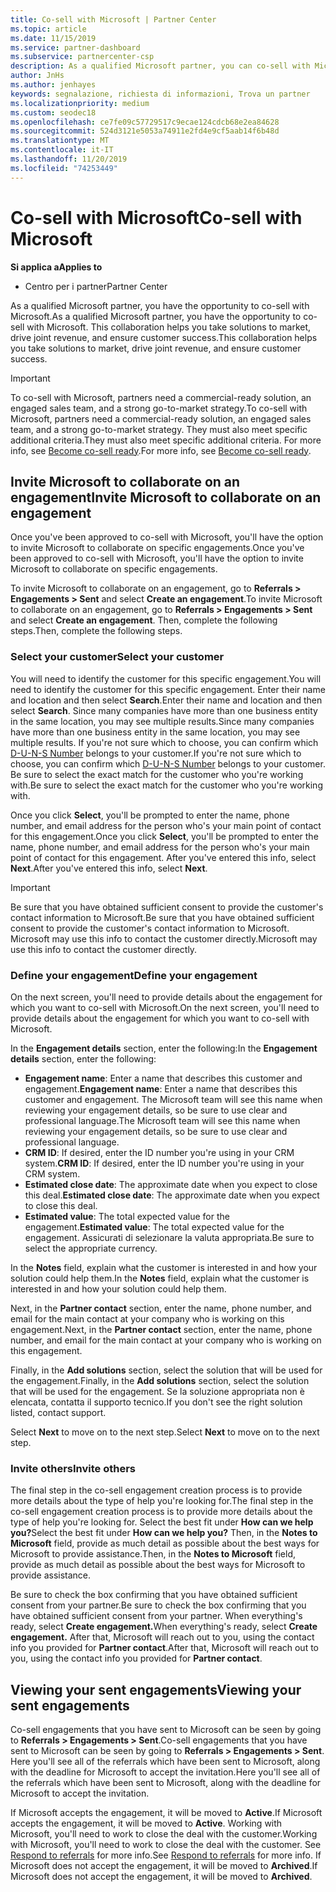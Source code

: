 ```yaml
---
title: Co-sell with Microsoft | Partner Center
ms.topic: article
ms.date: 11/15/2019
ms.service: partner-dashboard
ms.subservice: partnercenter-csp
description: As a qualified Microsoft partner, you can co-sell with Microsoft. Learn how to define engagements, invite Microsoft to collaborate, or view sent engagements.
author: JnHs
ms.author: jenhayes
keywords: segnalazione, richiesta di informazioni, Trova un partner
ms.localizationpriority: medium
ms.custom: seodec18
ms.openlocfilehash: ce7fe09c57729517c9ecae124cdcb68e2ea84628
ms.sourcegitcommit: 524d3121e5053a74911e2fd4e9cf5aab14f6b48d
ms.translationtype: MT
ms.contentlocale: it-IT
ms.lasthandoff: 11/20/2019
ms.locfileid: "74253449"
---
```

# <a name="co-sell-with-microsoft"></a><span data-ttu-id="9aac1-105">Co-sell with Microsoft</span><span class="sxs-lookup"><span data-stu-id="9aac1-105">Co-sell with Microsoft</span></span>

<span data-ttu-id="9aac1-106">**Si applica a**</span><span class="sxs-lookup"><span data-stu-id="9aac1-106">**Applies to**</span></span>

-  <span data-ttu-id="9aac1-107">Centro per i partner</span><span class="sxs-lookup"><span data-stu-id="9aac1-107">Partner Center</span></span>

<span data-ttu-id="9aac1-108">As a qualified Microsoft partner, you have the opportunity to co-sell with Microsoft.</span><span class="sxs-lookup"><span data-stu-id="9aac1-108">As a qualified Microsoft partner, you have the opportunity to co-sell with Microsoft.</span></span> <span data-ttu-id="9aac1-109">This collaboration helps you take solutions to market, drive joint revenue, and ensure customer success.</span><span class="sxs-lookup"><span data-stu-id="9aac1-109">This collaboration helps you take solutions to market, drive joint revenue, and ensure customer success.</span></span>

> [!IMPORTANT]
> <span data-ttu-id="9aac1-110">To co-sell with Microsoft, partners need a commercial-ready solution, an engaged sales team, and a strong go-to-market strategy.</span><span class="sxs-lookup"><span data-stu-id="9aac1-110">To co-sell with Microsoft, partners need a commercial-ready solution, an engaged sales team, and a strong go-to-market strategy.</span></span> <span data-ttu-id="9aac1-111">They must also meet specific additional criteria.</span><span class="sxs-lookup"><span data-stu-id="9aac1-111">They must also meet specific additional criteria.</span></span> <span data-ttu-id="9aac1-112">For more info, see [Become co-sell ready](https://partner.microsoft.com/reach-customers/selling-with-microsoft#become-ready).</span><span class="sxs-lookup"><span data-stu-id="9aac1-112">For more info, see [Become co-sell ready](https://partner.microsoft.com/reach-customers/selling-with-microsoft#become-ready).</span></span>

## <a name="invite-microsoft-to-collaborate-on-an-engagement"></a><span data-ttu-id="9aac1-113">Invite Microsoft to collaborate on an engagement</span><span class="sxs-lookup"><span data-stu-id="9aac1-113">Invite Microsoft to collaborate on an engagement</span></span>

<span data-ttu-id="9aac1-114">Once you've been approved to co-sell with Microsoft, you'll have the option to invite Microsoft to collaborate on specific engagements.</span><span class="sxs-lookup"><span data-stu-id="9aac1-114">Once you've been approved to co-sell with Microsoft, you'll have the option to invite Microsoft to collaborate on specific engagements.</span></span>

<span data-ttu-id="9aac1-115">To invite Microsoft to collaborate on an engagement, go to **Referrals > Engagements > Sent** and select **Create an engagement**.</span><span class="sxs-lookup"><span data-stu-id="9aac1-115">To invite Microsoft to collaborate on an engagement, go to **Referrals > Engagements > Sent** and select **Create an engagement**.</span></span> <span data-ttu-id="9aac1-116">Then, complete the following steps.</span><span class="sxs-lookup"><span data-stu-id="9aac1-116">Then, complete the following steps.</span></span>

### <a name="select-your-customer"></a><span data-ttu-id="9aac1-117">Select your customer</span><span class="sxs-lookup"><span data-stu-id="9aac1-117">Select your customer</span></span>

<span data-ttu-id="9aac1-118">You will need to identify the customer for this specific engagement.</span><span class="sxs-lookup"><span data-stu-id="9aac1-118">You will need to identify the customer for this specific engagement.</span></span> <span data-ttu-id="9aac1-119">Enter their name and location and then select **Search**.</span><span class="sxs-lookup"><span data-stu-id="9aac1-119">Enter their name and location and then select **Search**.</span></span> <span data-ttu-id="9aac1-120">Since many companies have more than one business entity in the same location, you may see multiple results.</span><span class="sxs-lookup"><span data-stu-id="9aac1-120">Since many companies have more than one business entity in the same location, you may see multiple results.</span></span> <span data-ttu-id="9aac1-121">If you're not sure which to choose, you can confirm which [D-U-N-S Number](https://www.dnb.com/duns-number.html) belongs to your customer.</span><span class="sxs-lookup"><span data-stu-id="9aac1-121">If you're not sure which to choose, you can confirm which [D-U-N-S Number](https://www.dnb.com/duns-number.html) belongs to your customer.</span></span> <span data-ttu-id="9aac1-122">Be sure to select the exact match for the customer who you're working with.</span><span class="sxs-lookup"><span data-stu-id="9aac1-122">Be sure to select the exact match for the customer who you're working with.</span></span> 

<span data-ttu-id="9aac1-123">Once you click **Select**, you'll be prompted to enter the name, phone number, and email address for the person who's your main point of contact for this engagement.</span><span class="sxs-lookup"><span data-stu-id="9aac1-123">Once you click **Select**, you'll be prompted to enter the name, phone number, and email address for the person who's your main point of contact for this engagement.</span></span> <span data-ttu-id="9aac1-124">After you've entered this info, select **Next**.</span><span class="sxs-lookup"><span data-stu-id="9aac1-124">After you've entered this info, select **Next**.</span></span>

> [!IMPORTANT]
> <span data-ttu-id="9aac1-125">Be sure that you have obtained sufficient consent to provide the customer's contact information to Microsoft.</span><span class="sxs-lookup"><span data-stu-id="9aac1-125">Be sure that you have obtained sufficient consent to provide the customer's contact information to Microsoft.</span></span> <span data-ttu-id="9aac1-126">Microsoft may use this info to contact the customer directly.</span><span class="sxs-lookup"><span data-stu-id="9aac1-126">Microsoft may use this info to contact the customer directly.</span></span>

### <a name="define-your-engagement"></a><span data-ttu-id="9aac1-127">Define your engagement</span><span class="sxs-lookup"><span data-stu-id="9aac1-127">Define your engagement</span></span>

<span data-ttu-id="9aac1-128">On the next screen, you'll need to provide details about the engagement for which you want to co-sell with Microsoft.</span><span class="sxs-lookup"><span data-stu-id="9aac1-128">On the next screen, you'll need to provide details about the engagement for which you want to co-sell with Microsoft.</span></span>

<span data-ttu-id="9aac1-129">In the **Engagement details** section, enter the following:</span><span class="sxs-lookup"><span data-stu-id="9aac1-129">In the **Engagement details** section, enter the following:</span></span>
- <span data-ttu-id="9aac1-130">**Engagement name**: Enter a name that describes this customer and engagement.</span><span class="sxs-lookup"><span data-stu-id="9aac1-130">**Engagement name**: Enter a name that describes this customer and engagement.</span></span> <span data-ttu-id="9aac1-131">The Microsoft team will see this name when reviewing your engagement details, so be sure to use clear and professional language.</span><span class="sxs-lookup"><span data-stu-id="9aac1-131">The Microsoft team will see this name when reviewing your engagement details, so be sure to use clear and professional language.</span></span>
- <span data-ttu-id="9aac1-132">**CRM ID**: If desired, enter the ID number you're using in your CRM system.</span><span class="sxs-lookup"><span data-stu-id="9aac1-132">**CRM ID**: If desired, enter the ID number you're using in your CRM system.</span></span>
- <span data-ttu-id="9aac1-133">**Estimated close date**: The approximate date when you expect to close this deal.</span><span class="sxs-lookup"><span data-stu-id="9aac1-133">**Estimated close date**: The approximate date when you expect to close this deal.</span></span>
- <span data-ttu-id="9aac1-134">**Estimated value**: The total expected value for the engagement.</span><span class="sxs-lookup"><span data-stu-id="9aac1-134">**Estimated value**: The total expected value for the engagement.</span></span> <span data-ttu-id="9aac1-135">Assicurati di selezionare la valuta appropriata.</span><span class="sxs-lookup"><span data-stu-id="9aac1-135">Be sure to select the appropriate currency.</span></span>

<span data-ttu-id="9aac1-136">In the **Notes** field, explain what the customer is interested in and how your solution could help them.</span><span class="sxs-lookup"><span data-stu-id="9aac1-136">In the **Notes** field, explain what the customer is interested in and how your solution could help them.</span></span>

 <span data-ttu-id="9aac1-137">Next, in the **Partner contact** section, enter the name, phone number, and email for the main contact at your company who is working on this engagement.</span><span class="sxs-lookup"><span data-stu-id="9aac1-137">Next, in the **Partner contact** section, enter the name, phone number, and email for the main contact at your company who is working on this engagement.</span></span>

<span data-ttu-id="9aac1-138">Finally, in the **Add solutions** section, select the solution that will be used for the engagement.</span><span class="sxs-lookup"><span data-stu-id="9aac1-138">Finally, in the **Add solutions** section, select the solution that will be used for the engagement.</span></span> <span data-ttu-id="9aac1-139">Se la soluzione appropriata non è elencata, contatta il supporto tecnico.</span><span class="sxs-lookup"><span data-stu-id="9aac1-139">If you don't see the right solution listed, contact support.</span></span>

<span data-ttu-id="9aac1-140">Select **Next** to move on to the next step.</span><span class="sxs-lookup"><span data-stu-id="9aac1-140">Select **Next** to move on to the next step.</span></span>

### <a name="invite-others"></a><span data-ttu-id="9aac1-141">Invite others</span><span class="sxs-lookup"><span data-stu-id="9aac1-141">Invite others</span></span>

<span data-ttu-id="9aac1-142">The final step in the co-sell engagement creation process is to provide more details about the type of help you're looking for.</span><span class="sxs-lookup"><span data-stu-id="9aac1-142">The final step in the co-sell engagement creation process is to provide more details about the type of help you're looking for.</span></span> <span data-ttu-id="9aac1-143">Select the best fit under **How can we help you?**</span><span class="sxs-lookup"><span data-stu-id="9aac1-143">Select the best fit under **How can we help you?**</span></span> <span data-ttu-id="9aac1-144">Then, in the **Notes to Microsoft** field, provide as much detail as possible about the best ways for Microsoft to provide assistance.</span><span class="sxs-lookup"><span data-stu-id="9aac1-144">Then, in the **Notes to Microsoft** field, provide as much detail as possible about the best ways for Microsoft to provide assistance.</span></span>

<span data-ttu-id="9aac1-145">Be sure to check the box confirming that you have obtained sufficient consent from your partner.</span><span class="sxs-lookup"><span data-stu-id="9aac1-145">Be sure to check the box confirming that you have obtained sufficient consent from your partner.</span></span> <span data-ttu-id="9aac1-146">When everything's ready, select **Create engagement.**</span><span class="sxs-lookup"><span data-stu-id="9aac1-146">When everything's ready, select **Create engagement.**</span></span> <span data-ttu-id="9aac1-147">After that, Microsoft will reach out to you, using the contact info you provided for **Partner contact**.</span><span class="sxs-lookup"><span data-stu-id="9aac1-147">After that, Microsoft will reach out to you, using the contact info you provided for **Partner contact**.</span></span>

## <a name="viewing-your-sent-engagements"></a><span data-ttu-id="9aac1-148">Viewing your sent engagements</span><span class="sxs-lookup"><span data-stu-id="9aac1-148">Viewing your sent engagements</span></span>

<span data-ttu-id="9aac1-149">Co-sell engagements that you have sent to Microsoft can be seen by going to **Referrals > Engagements > Sent**.</span><span class="sxs-lookup"><span data-stu-id="9aac1-149">Co-sell engagements that you have sent to Microsoft can be seen by going to **Referrals > Engagements > Sent**.</span></span> <span data-ttu-id="9aac1-150">Here you'll see all of the referrals which have been sent to Microsoft, along with the deadline for Microsoft to accept the invitation.</span><span class="sxs-lookup"><span data-stu-id="9aac1-150">Here you'll see all of the referrals which have been sent to Microsoft, along with the deadline for Microsoft to accept the invitation.</span></span>

<span data-ttu-id="9aac1-151">If Microsoft accepts the engagement, it will be moved to **Active**.</span><span class="sxs-lookup"><span data-stu-id="9aac1-151">If Microsoft accepts the engagement, it will be moved to **Active**.</span></span> <span data-ttu-id="9aac1-152">Working with Microsoft, you'll need to work to close the deal with the customer.</span><span class="sxs-lookup"><span data-stu-id="9aac1-152">Working with Microsoft, you'll need to work to close the deal with the customer.</span></span> <span data-ttu-id="9aac1-153">See [Respond to referrals](responding-to-referrals.md) for more info.</span><span class="sxs-lookup"><span data-stu-id="9aac1-153">See [Respond to referrals](responding-to-referrals.md) for more info.</span></span> <span data-ttu-id="9aac1-154">If Microsoft does not accept the engagement, it will be moved to **Archived**.</span><span class="sxs-lookup"><span data-stu-id="9aac1-154">If Microsoft does not accept the engagement, it will be moved to **Archived**.</span></span>
